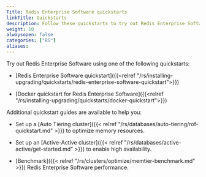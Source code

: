 ```yaml
---
Title: Redis Enterprise Software quickstarts
linkTitle: Quickstarts
description: Follow these quickstarts to try out Redis Enterprise Software.
weight: 10
alwaysopen: false
categories: ["RS"]
aliases: 
---
```


Try out Redis Enterprise Software using one of the following quickstarts:

- [Redis Enterprise Software quickstart]({{<relref "/rs/installing-upgrading/quickstarts/redis-enterprise-software-quickstart">}})

- [Docker quickstart for Redis Enterprise Software]({{<relref "/rs/installing-upgrading/quickstarts/docker-quickstart">}})

Additional quickstart guides are available to help you:

- Set up a [Auto Tiering cluster]({{< relref "/rs/databases/auto-tiering/rof-quickstart.md" >}}) to optimize  memory resources.

- Set up an [Active-Active cluster]({{< relref "/rs/databases/active-active/get-started.md" >}}) to enable high availability.

- [Benchmark]({{< relref "/rs/clusters/optimize/memtier-benchmark.md" >}}) Redis Enterprise Software performance.
